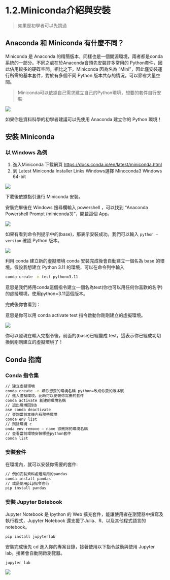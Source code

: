 # 1.2.Miniconda介紹與安裝
> 如果是初學者可以先跳過

## Anaconda 和 Miniconda 有什麼不同？
Miniconda 是 Anaconda 的精簡版本，同樣也是一個開源環境，兩者都是conda系統的一部分。不同之處在於Anaconda會預先安裝許多常用的 Python套件，因此佔用較多的硬碟空間。相比之下，Miniconda 因為名為 ”Mini”，因此僅安裝運行所需的基本套件，對於有多個不同 Python 版本共存的情況，可以節省大量空間。

> Miniconda可以依據自己需求建立自己的Python環境，想要的套件自行安裝

![](https://miro.medium.com/v2/resize:fit:720/format:webp/0*G4QA2olHnFamlV3Z.png)

如果你是資料科學的初學者建議可以先使用 Anaconda 建立你的 Python 環境！

## 安裝 Miniconda
### 以 Windows 為例
1. 進入Miniconda 下載網頁 https://docs.conda.io/en/latest/miniconda.html
2. 到 Latest Miniconda Installer Links Windows選擇 Minoconda3 Windows 64-bit

![](https://miro.medium.com/v2/resize:fit:720/format:webp/1*56hGzXLIeKSeRJ_TDVg6cQ.png)

下載後依據指引進行 Miniconda 安裝。

安裝完畢後在 Windows 搜尋欄輸入 powershell ，可以找到 “Anaconda Powershell Prompt (miniconda3)”，開啟這個 App。

![](https://miro.medium.com/v2/resize:fit:640/format:webp/0*rwLwmbs4TtUjmpqW.png)

如果有看到命令列提示中的(base)，那表示安裝成功。我們可以輸入 `python —version` 確認 Python 版本。

![](https://miro.medium.com/v2/resize:fit:640/format:webp/1*i7hxRv33EIX4oS_YFR_UWw.png)

利用 conda 建立新的虛擬環境 conda 安裝完成後會自動建立一個名為 base 的環境。假設我想建立 Python 3.11 的環境，可以在命令列中輸入

```sh
conda create -n test python=3.11
```

意思是我們將用conda這個指令建立一個名為test(你也可以用任何你喜歡的名字)的虛擬環境，使用python=3.11這個版本。

完成後你會看到：

意思是你可以用 conda activate test 指令啟動你剛剛建立的虛擬環境。

![](https://miro.medium.com/v2/resize:fit:640/format:webp/1*LkDKC3Jh_7017D18_gQGeA.png)

你可以發現在輸入完指令後，前面的(base)已經變成 test，這表示你已經成功切換到剛剛建立的虛擬環境了！

## Conda 指南
### Conda 指令集

```sh
// 建立虛擬環境
conda create -n 填你想要的環境名稱 python=改成你要的版本號
// 進入虛擬環境，此時可以安裝你需要的套件
conda activate 創建的環境名稱
// 退出環境回到b
ase conda deactivate
// 查詢當前本機內有那些環境
conda env list
// 刪除環境 c
onda env remove — name 欲刪除的環境名稱
// 查看當前環境安裝哪些python套件
conda list
```

### 安裝套件
在環境內，就可以安裝你需要的套件:

```sh
// 例如安裝資料處理常用的pandas
conda install pandas
// 或是使用pip指令也行
pip install pandas
```

### 安裝 Jupyter Botebook
Jupyter Notebook 是 Ipython 的 Web 擴充套件，能讓使用者在瀏覽器中撰寫及執行程式，Jupyter Notebook 還支援了Julia、R、以及其他程式語言的notebook。

```sh
pip install jupyterlab
```


安裝完成後先 cd 進入你的專案目錄，接著使用以下指令啟動與使用 Jupyter lab。接著會自動開啟瀏覽器。

```
jupyter lab
```

![](https://miro.medium.com/v2/resize:fit:720/format:webp/1*wEgO1o-dnHb3OEBxHIeHRg.png)